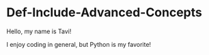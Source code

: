 # Def-Include-Advanced-Concepts

Hello, my name is Tavi!

I enjoy coding in general, but Python is my favorite!
